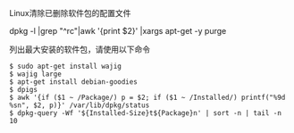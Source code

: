 Linux清除已删除软件包的配置文件

dpkg -l |grep "^rc"|awk '{print $2}' |xargs apt-get -y purge

列出最大安装的软件包，请使用以下命令
```
$ sudo apt-get install wajig
$ wajig large
$ apt-get install debian-goodies
$ dpigs
$ awk '{if ($1 ~ /Package/) p = $2; if ($1 ~ /Installed/) printf("%9d %sn", $2, p)}' /var/lib/dpkg/status
$ dpkg-query -Wf '${Installed-Size}t${Package}n' | sort -n | tail -n 10

```